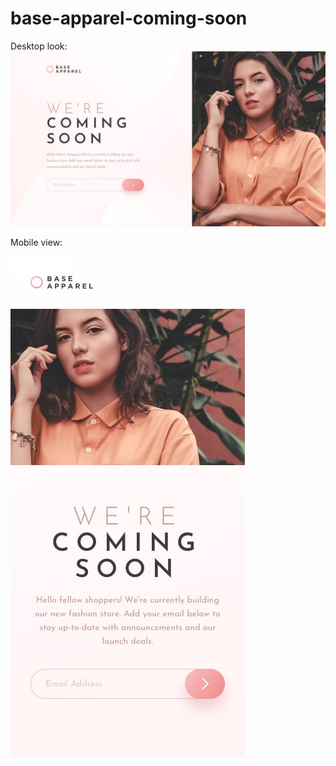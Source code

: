 # base-apparel-coming-soon
Desktop look:
![](design/desktop-design.jpg)

Mobile view:

![](design/mobile-design.jpg)
